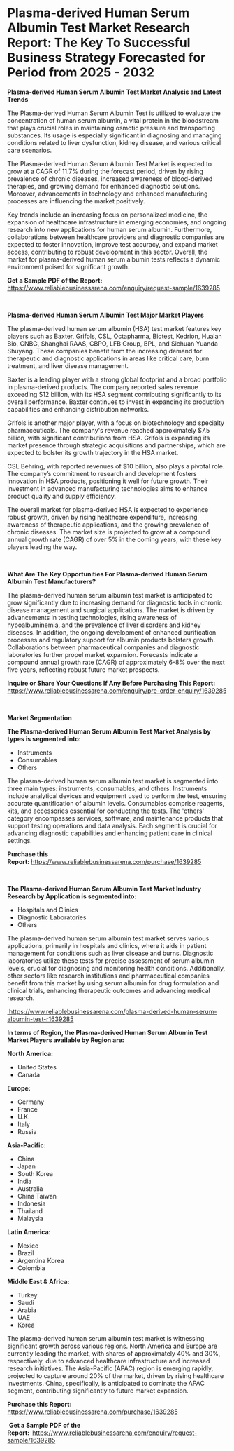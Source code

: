 <p><h1>Plasma-derived Human Serum Albumin Test Market Research Report: The Key To Successful Business Strategy Forecasted for Period from 2025 - 2032</h1></p><p><strong>Plasma-derived Human Serum Albumin Test Market Analysis and Latest Trends</strong></p>
<p><p>The Plasma-derived Human Serum Albumin Test is utilized to evaluate the concentration of human serum albumin, a vital protein in the bloodstream that plays crucial roles in maintaining osmotic pressure and transporting substances. Its usage is especially significant in diagnosing and managing conditions related to liver dysfunction, kidney disease, and various critical care scenarios.</p><p>The Plasma-derived Human Serum Albumin Test Market is expected to grow at a CAGR of 11.7% during the forecast period, driven by rising prevalence of chronic diseases, increased awareness of blood-derived therapies, and growing demand for enhanced diagnostic solutions. Moreover, advancements in technology and enhanced manufacturing processes are influencing the market positively. </p><p>Key trends include an increasing focus on personalized medicine, the expansion of healthcare infrastructure in emerging economies, and ongoing research into new applications for human serum albumin. Furthermore, collaborations between healthcare providers and diagnostic companies are expected to foster innovation, improve test accuracy, and expand market access, contributing to robust development in this sector. Overall, the market for plasma-derived human serum albumin tests reflects a dynamic environment poised for significant growth.</p></p>
<p><strong>Get a Sample PDF of the Report:&nbsp;</strong> <a href="https://www.reliablebusinessarena.com/enquiry/request-sample/1639285?utm_campaign=3586&utm_medium=2&utm_source=Github&utm_content=ia&utm_term=13042025&utm_id=plasma-derived-human-serum-albumin-test">https://www.reliablebusinessarena.com/enquiry/request-sample/1639285</a></p>
<p>&nbsp;</p>
<p><strong>Plasma-derived Human Serum Albumin Test Major Market Players</strong></p>
<p><p>The plasma-derived human serum albumin (HSA) test market features key players such as Baxter, Grifols, CSL, Octapharma, Biotest, Kedrion, Hualan Bio, CNBG, Shanghai RAAS, CBPO, LFB Group, BPL, and Sichuan Yuanda Shuyang. These companies benefit from the increasing demand for therapeutic and diagnostic applications in areas like critical care, burn treatment, and liver disease management.</p><p>Baxter is a leading player with a strong global footprint and a broad portfolio in plasma-derived products. The company reported sales revenue exceeding $12 billion, with its HSA segment contributing significantly to its overall performance. Baxter continues to invest in expanding its production capabilities and enhancing distribution networks.</p><p>Grifols is another major player, with a focus on biotechnology and specialty pharmaceuticals. The company's revenue reached approximately $7.5 billion, with significant contributions from HSA. Grifols is expanding its market presence through strategic acquisitions and partnerships, which are expected to bolster its growth trajectory in the HSA market.</p><p>CSL Behring, with reported revenues of $10 billion, also plays a pivotal role. The company’s commitment to research and development fosters innovation in HSA products, positioning it well for future growth. Their investment in advanced manufacturing technologies aims to enhance product quality and supply efficiency.</p><p>The overall market for plasma-derived HSA is expected to experience robust growth, driven by rising healthcare expenditure, increasing awareness of therapeutic applications, and the growing prevalence of chronic diseases. The market size is projected to grow at a compound annual growth rate (CAGR) of over 5% in the coming years, with these key players leading the way.</p></p>
<p>&nbsp;</p>
<p><strong>What Are The Key Opportunities For Plasma-derived Human Serum Albumin Test Manufacturers?</strong></p>
<p><p>The plasma-derived human serum albumin test market is anticipated to grow significantly due to increasing demand for diagnostic tools in chronic disease management and surgical applications. The market is driven by advancements in testing technologies, rising awareness of hypoalbuminemia, and the prevalence of liver disorders and kidney diseases. In addition, the ongoing development of enhanced purification processes and regulatory support for albumin products bolsters growth. Collaborations between pharmaceutical companies and diagnostic laboratories further propel market expansion. Forecasts indicate a compound annual growth rate (CAGR) of approximately 6-8% over the next five years, reflecting robust future market prospects.</p></p>
<p><strong>Inquire or Share Your Questions If Any Before Purchasing This Report:</strong> <a href="https://www.reliablebusinessarena.com/enquiry/pre-order-enquiry/1639285?utm_campaign=3586&utm_medium=2&utm_source=Github&utm_content=ia&utm_term=13042025&utm_id=plasma-derived-human-serum-albumin-test">https://www.reliablebusinessarena.com/enquiry/pre-order-enquiry/1639285</a></p>
<p>&nbsp;</p>
<p><strong>Market Segmentation</strong></p>
<p><strong>The Plasma-derived Human Serum Albumin Test Market Analysis by types is segmented into:</strong></p>
<p><ul><li>Instruments</li><li>Consumables</li><li>Others</li></ul></p>
<p><p>The plasma-derived human serum albumin test market is segmented into three main types: instruments, consumables, and others. Instruments include analytical devices and equipment used to perform the test, ensuring accurate quantification of albumin levels. Consumables comprise reagents, kits, and accessories essential for conducting the tests. The 'others' category encompasses services, software, and maintenance products that support testing operations and data analysis. Each segment is crucial for advancing diagnostic capabilities and enhancing patient care in clinical settings.</p></p>
<p><strong>Purchase this Report:&nbsp;</strong><a href="https://www.reliablebusinessarena.com/purchase/1639285?utm_campaign=3586&utm_medium=2&utm_source=Github&utm_content=ia&utm_term=13042025&utm_id=plasma-derived-human-serum-albumin-test">https://www.reliablebusinessarena.com/purchase/1639285</a></p>
<p>&nbsp;</p>
<p><strong>The Plasma-derived Human Serum Albumin Test Market Industry Research by Application is segmented into:</strong></p>
<p><ul><li>Hospitals and Clinics</li><li>Diagnostic Laboratories</li><li>Others</li></ul></p>
<p><p>The plasma-derived human serum albumin test market serves various applications, primarily in hospitals and clinics, where it aids in patient management for conditions such as liver disease and burns. Diagnostic laboratories utilize these tests for precise assessment of serum albumin levels, crucial for diagnosing and monitoring health conditions. Additionally, other sectors like research institutions and pharmaceutical companies benefit from this market by using serum albumin for drug formulation and clinical trials, enhancing therapeutic outcomes and advancing medical research.</p></p>
<p><a href="https://www.reliablebusinessarena.com/plasma-derived-human-serum-albumin-test-r1639285?utm_campaign=3586&utm_medium=2&utm_source=Github&utm_content=ia&utm_term=13042025&utm_id=plasma-derived-human-serum-albumin-test">&nbsp;https://www.reliablebusinessarena.com/plasma-derived-human-serum-albumin-test-r1639285</a></p>
<p><strong>In terms of Region, the Plasma-derived Human Serum Albumin Test Market Players available by Region are:</strong></p>
<p>
    <p> <strong> North America: </strong>
        <ul>
            <li>United States</li>
            <li>Canada</li>
        </ul>
        </p> 
    <p> <strong> Europe: </strong>
        <ul>
            <li>Germany</li>
            <li>France</li>
            <li>U.K.</li>
            <li>Italy</li>
            <li>Russia</li>
        </ul>
        </p> 
    <p> <strong> Asia-Pacific: </strong>
        <ul>
            <li>China</li>
            <li>Japan</li>
            <li>South Korea</li>
            <li>India</li>
            <li>Australia</li>
            <li>China Taiwan</li>
            <li>Indonesia</li>
            <li>Thailand</li>
            <li>Malaysia</li>
        </ul>
        </p> 
    <p> <strong> Latin America: </strong>
        <ul>
            <li>Mexico</li>
            <li>Brazil</li>
            <li>Argentina Korea</li>
            <li>Colombia</li>
        </ul>
        </p> 
    <p> <strong> Middle East & Africa: </strong>
        <ul>
            <li>Turkey</li>
            <li>Saudi</li>
            <li>Arabia</li>
            <li>UAE</li>
            <li>Korea</li>
        </ul>
    </p>
    </p>
<p><p>The plasma-derived human serum albumin test market is witnessing significant growth across various regions. North America and Europe are currently leading the market, with shares of approximately 40% and 30%, respectively, due to advanced healthcare infrastructure and increased research initiatives. The Asia-Pacific (APAC) region is emerging rapidly, projected to capture around 20% of the market, driven by rising healthcare investments. China, specifically, is anticipated to dominate the APAC segment, contributing significantly to future market expansion.</p></p>
<p><strong>Purchase this Report: </strong><a href="https://www.reliablebusinessarena.com/purchase/1639285?utm_campaign=3586&utm_medium=2&utm_source=Github&utm_content=ia&utm_term=13042025&utm_id=plasma-derived-human-serum-albumin-test">https://www.reliablebusinessarena.com/purchase/1639285</a></p>
<p>&nbsp;<strong>Get a Sample PDF of the Report:&nbsp;&nbsp;</strong><a href="https://www.reliablebusinessarena.com/enquiry/request-sample/1639285?utm_campaign=3586&utm_medium=2&utm_source=Github&utm_content=ia&utm_term=13042025&utm_id=plasma-derived-human-serum-albumin-test">https://www.reliablebusinessarena.com/enquiry/request-sample/1639285</a></p>
<p><strong></strong></p>
<p><p></p><p></p><p></p></p>